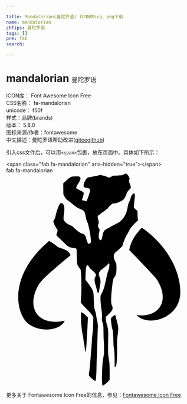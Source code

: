 ```yaml
---

title: Mandalorian(曼陀罗语) ICON转svg、png下载
name: mandalorian
zhTips: 曼陀罗语
tags: []
pre: fab
search: 

---
```


# mandalorian  <small style="font-size: 60%;font-weight: 100">曼陀罗语</small>


<div class="detail-page">
<p>
<span>
ICON库：
<span class="badge-secondary badge">Font Awesome Icon Free</span> 
</span>
<br/>
<span>
CSS名称：
<span class="badge-secondary badge">fa-mandalorian</span> 
</span>
<br/>
<span>
unicode：
<span class="badge-secondary badge">f50f</span> 
<copy-btn content='f50f' btn-title=""></copy-btn>
<copy-btn :content='String.fromCodePoint(parseInt("f50f", 16))' btn-title="复制U"></copy-btn>
</span><br/><span>样式：<span class="badge-light badge">品牌(brands)</span></span>
<br/>
<span>
版本：
<span class="badge-secondary badge">5.8.0</span> 
</span>
<br/>
<span>图标来源/作者：<span class="badge-light badge">fontawesome</span></span> 
<br/>
<span class="zh-detail">中文描述：<span class="badge-primary badge">曼陀罗语</span><span class="help-link"><span>帮助改进</span>(<a href="https://gitee.com/liuwave/icon-helper/edit/master/json/fontawesome/brands/mandalorian.json" target="_blank" rel="noopener noreferrer">gitee</a><a href="https://github.com/liuwave/icon-helper/edit/master/json/fontawesome/brands/mandalorian.json" target="_blank" rel="noopener noreferrer">github</a></span>)</span><br/>
</p>
</div>
<div class="alert alert-dark">
  <i class="fab fa-mandalorian fa-xs"></i>
  <i class="fab fa-mandalorian fa-sm"></i>
  <i class="fab fa-mandalorian fa-lg"></i>
  <i class="fab fa-mandalorian fa-2x"></i>
  <i class="fab fa-mandalorian fa-3x"></i>
  <i class="fab fa-mandalorian fa-5x"></i>
  <i class="fab fa-mandalorian fa-7x"></i>
</div>
<div>
  <p>引入css文件后，可以用<code>&lt;span&gt;</code>包裹，放在页面中。具体如下所示：    
  </p>
  <div class="alert alert-primary" style="font-size: 14px">
    &lt;span class="fab fa-mandalorian" aria-hidden="true"&gt;&lt;/span&gt;
    <copy-btn content='<span class="fab fa-mandalorian" aria-hidden="true"></span>'></copy-btn>
  </div>
  <div class="alert alert-secondary">
    <i class="fab fa-mandalorian"
    style="font-size: 24px"
    aria-hidden="true"></i> fab fa-mandalorian
    <copy-btn content="fab fa-mandalorian" btn-title="复制图标名称"></copy-btn>
  </div>
</div>
<div id="svg" class="svg-wrap">
<svg xmlns="http://www.w3.org/2000/svg" viewBox="0 0 448 512"><path d="M232.27 511.89c-1-3.26-1.69-15.83-1.39-24.58.55-15.89 1-24.72 1.4-28.76.64-6.2 2.87-20.72 3.28-21.38.6-1 .4-27.87-.24-33.13-.31-2.58-.63-11.9-.69-20.73-.13-16.47-.53-20.12-2.73-24.76-1.1-2.32-1.23-3.84-1-11.43a92.38 92.38 0 0 0-.34-12.71c-2-13-3.46-27.7-3.25-33.9s.43-7.15 2.06-9.67c3.05-4.71 6.51-14 8.62-23.27 2.26-9.86 3.88-17.18 4.59-20.74a109.54 109.54 0 0 1 4.42-15.05c2.27-6.25 2.49-15.39.37-15.39-.3 0-1.38 1.22-2.41 2.71s-4.76 4.8-8.29 7.36c-8.37 6.08-11.7 9.39-12.66 12.58s-1 7.23-.16 7.76c.34.21 1.29 2.4 2.11 4.88a28.83 28.83 0 0 1 .72 15.36c-.39 1.77-1 5.47-1.46 8.23s-1 6.46-1.25 8.22a9.85 9.85 0 0 1-1.55 4.26c-1 1-1.14.91-2.05-.53a14.87 14.87 0 0 1-1.44-4.75c-.25-1.74-1.63-7.11-3.08-11.93-3.28-10.9-3.52-16.15-1-21a14.24 14.24 0 0 0 1.67-4.61c0-2.39-2.2-5.32-7.41-9.89-7-6.18-8.63-7.92-10.23-11.3-1.71-3.6-3.06-4.06-4.54-1.54-1.78 3-2.6 9.11-3 22l-.34 12.19 2 2.25c3.21 3.7 12.07 16.45 13.78 19.83 3.41 6.74 4.34 11.69 4.41 23.56s.95 22.75 2 24.71c.36.66.51 1.35.34 1.52s.41 2.09 1.29 4.27a38.14 38.14 0 0 1 2.06 9 91 91 0 0 0 1.71 10.37c2.23 9.56 2.77 14.08 2.39 20.14-.2 3.27-.53 11.07-.73 17.32-1.31 41.76-1.85 58-2 61.21-.12 2-.39 11.51-.6 21.07-.36 16.3-1.3 27.37-2.42 28.65-.64.73-8.07-4.91-12.52-9.49-3.75-3.87-4-4.79-2.83-9.95.7-3 2.26-18.29 3.33-32.62.36-4.78.81-10.5 1-12.71.83-9.37 1.66-20.35 2.61-34.78.56-8.46 1.33-16.44 1.72-17.73s.89-9.89 1.13-19.11l.43-16.77-2.26-4.3c-1.72-3.28-4.87-6.94-13.22-15.34-6-6.07-11.84-12.3-12.91-13.85l-1.95-2.81.75-10.9c1.09-15.71 1.1-48.57 0-59.06l-.89-8.7-3.28-4.52c-5.86-8.08-5.8-7.75-6.22-33.27-.1-6.07-.38-11.5-.63-12.06-.83-1.87-3.05-2.66-8.54-3.05-8.86-.62-11-1.9-23.85-14.55-6.15-6-12.34-12-13.75-13.19-2.81-2.42-2.79-2-.56-9.63l1.35-4.65-1.69-3a32.22 32.22 0 0 0-2.59-4.07c-1.33-1.51-5.5-10.89-6-13.49a4.24 4.24 0 0 1 .87-3.9c2.23-2.86 3.4-5.68 4.45-10.73 2.33-11.19 7.74-26.09 10.6-29.22 3.18-3.47 7.7-1 9.41 5 1.34 4.79 1.37 9.79.1 18.55a101.2 101.2 0 0 0-1 11.11c0 4 .19 4.69 2.25 7.39 3.33 4.37 7.73 7.41 15.2 10.52a18.67 18.67 0 0 1 4.72 2.85c11.17 10.72 18.62 16.18 22.95 16.85 5.18.8 8 4.54 10 13.39 1.31 5.65 4 11.14 5.46 11.14a9.38 9.38 0 0 0 3.33-1.39c2-1.22 2.25-1.73 2.25-4.18a132.88 132.88 0 0 0-2-17.84c-.37-1.66-.78-4.06-.93-5.35s-.61-3.85-1-5.69c-2.55-11.16-3.65-15.46-4.1-16-1.55-2-4.08-10.2-4.93-15.92-1.64-11.11-4-14.23-12.91-17.39A43.15 43.15 0 0 1 165.24 78c-1.15-1-4-3.22-6.35-5.06s-4.41-3.53-4.6-3.76a22.7 22.7 0 0 0-2.69-2c-6.24-4.22-8.84-7-11.26-12l-2.44-5-.22-13-.22-13 6.91-6.55c3.95-3.75 8.48-7.35 10.59-8.43 3.31-1.69 4.45-1.89 11.37-2 8.53-.19 10.12 0 11.66 1.56s1.36 6.4-.29 8.5a6.66 6.66 0 0 0-1.34 2.32c0 .58-2.61 4.91-5.42 9a30.39 30.39 0 0 0-2.37 6.82c20.44 13.39 21.55 3.77 14.07 29L194 66.92c3.11-8.66 6.47-17.26 8.61-26.22.29-7.63-12-4.19-15.4-8.68-2.33-5.93 3.13-14.18 6.06-19.2 1.6-2.34 6.62-4.7 8.82-4.15.88.22 4.16-.35 7.37-1.28a45.3 45.3 0 0 1 7.55-1.68 29.57 29.57 0 0 0 6-1.29c3.65-1.11 4.5-1.17 6.35-.4a29.54 29.54 0 0 0 5.82 1.36 18.18 18.18 0 0 1 6 1.91 22.67 22.67 0 0 0 5 2.17c2.51.68 3 .57 7.05-1.67l4.35-2.4L268.32 5c10.44-.4 10.81-.47 15.26-2.68L288.16 0l2.46 1.43c1.76 1 3.14 2.73 4.85 6 2.36 4.51 2.38 4.58 1.37 7.37-.88 2.44-.89 3.3-.1 6.39a35.76 35.76 0 0 0 2.1 5.91 13.55 13.55 0 0 1 1.31 4c.31 4.33 0 5.3-2.41 6.92-2.17 1.47-7 7.91-7 9.34a14.77 14.77 0 0 1-1.07 3c-5 11.51-6.76 13.56-14.26 17-9.2 4.2-12.3 5.19-16.21 5.19-3.1 0-4 .25-4.54 1.26a18.33 18.33 0 0 1-4.09 3.71 13.62 13.62 0 0 0-4.38 4.78 5.89 5.89 0 0 1-2.49 2.91 6.88 6.88 0 0 0-2.45 1.71 67.62 67.62 0 0 1-7 5.38c-3.33 2.34-6.87 5-7.87 6A7.27 7.27 0 0 1 224 100a5.76 5.76 0 0 0-2.13 1.65c-1.31 1.39-1.49 2.11-1.14 4.6a36.45 36.45 0 0 0 1.42 5.88c1.32 3.8 1.31 7.86 0 10.57s-.89 6.65 1.35 9.59c2 2.63 2.16 4.56.71 8.84a33.45 33.45 0 0 0-1.06 8.91c0 4.88.22 6.28 1.46 8.38s1.82 2.48 3.24 2.32c2-.23 2.3-1.05 4.71-12.12 2.18-10 3.71-11.92 13.76-17.08 2.94-1.51 7.46-4 10-5.44s6.79-3.69 9.37-4.91a40.09 40.09 0 0 0 15.22-11.67c7.11-8.79 10-16.22 12.85-33.3a18.37 18.37 0 0 1 2.86-7.73 20.39 20.39 0 0 0 2.89-7.31c1-5.3 2.85-9.08 5.58-11.51 4.7-4.18 6-1.09 4.59 10.87-.46 3.86-1.1 10.33-1.44 14.38l-.61 7.36 4.45 4.09 4.45 4.09.11 8.42c.06 4.63.47 9.53.92 10.89l.82 2.47-6.43 6.28c-8.54 8.33-12.88 13.93-16.76 21.61-1.77 3.49-3.74 7.11-4.38 8-2.18 3.11-6.46 13-8.76 20.26l-2.29 7.22-7 6.49c-3.83 3.57-8 7.25-9.17 8.17-3.05 2.32-4.26 5.15-4.26 10a14.62 14.62 0 0 0 1.59 7.26 42 42 0 0 1 2.09 4.83 9.28 9.28 0 0 0 1.57 2.89c1.4 1.59 1.92 16.12.83 23.22-.68 4.48-3.63 12-4.7 12-1.79 0-4.06 9.27-5.07 20.74-.18 2-.62 5.94-1 8.7s-1 10-1.35 16.05c-.77 12.22-.19 18.77 2 23.15 3.41 6.69.52 12.69-11 22.84l-4 3.49.07 5.19a40.81 40.81 0 0 0 1.14 8.87c4.61 16 4.73 16.92 4.38 37.13-.46 26.4-.26 40.27.63 44.15a61.31 61.31 0 0 1 1.08 7c.17 2 .66 5.33 1.08 7.36.47 2.26.78 11 .79 22.74v19.06l-1.81 2.63c-2.71 3.91-15.11 13.54-15.49 12.29zm29.53-45.11c-.18-.3-.33-6.87-.33-14.59 0-14.06-.89-27.54-2.26-34.45-.4-2-.81-9.7-.9-17.06-.15-11.93-1.4-24.37-2.64-26.38-.66-1.07-3-17.66-3-21.3 0-4.23 1-6 5.28-9.13s4.86-3.14 5.48-.72c.28 1.1 1.45 5.62 2.6 10 3.93 15.12 4.14 16.27 4.05 21.74-.1 5.78-.13 6.13-1.74 17.73-1 7.07-1.17 12.39-1 28.43.17 19.4-.64 35.73-2 41.27-.71 2.78-2.8 5.48-3.43 4.43zm-71-37.58a101 101 0 0 1-1.73-10.79 100.5 100.5 0 0 0-1.73-10.79 37.53 37.53 0 0 1-1-6.49c-.31-3.19-.91-7.46-1.33-9.48-1-4.79-3.35-19.35-3.42-21.07 0-.74-.34-4.05-.7-7.36-.67-6.21-.84-27.67-.22-28.29 1-1 6.63 2.76 11.33 7.43l5.28 5.25-.45 6.47c-.25 3.56-.6 10.23-.78 14.83s-.49 9.87-.67 11.71-.61 9.36-.94 16.72c-.79 17.41-1.94 31.29-2.65 32a.62.62 0 0 1-1-.14zm-87.18-266.59c21.07 12.79 17.84 14.15 28.49 17.66 13 4.29 18.87 7.13 23.15 16.87C111.6 233.28 86.25 255 78.55 268c-31 52-6 101.59 62.75 87.21-14.18 29.23-78 28.63-98.68-4.9-24.68-39.95-22.09-118.3 61-187.66zm210.79 179c56.66 6.88 82.32-37.74 46.54-89.23 0 0-26.87-29.34-64.28-68 3-15.45 9.49-32.12 30.57-53.82 89.2 63.51 92 141.61 92.46 149.36 4.3 70.64-78.7 91.18-105.29 61.71z"/></svg>
</div>
<detail full-name='fa-mandalorian'></detail>
    
<div><p>更多关于  Fontawesome Icon Free的信息，参见：<a target="_blank" href="https://iconhelper.cn/fontawesome.html">Fontawesome Icon Free</a>
</p></div>

